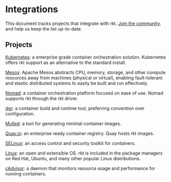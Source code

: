 # Integrations
This document tracks projects that integrate with rkt. [Join the community](https://github.com/rkt/rkt/), and help us keep the list up-to-date.

## Projects 
[Kubernetes](https://kubernetes.io/docs/getting-started-guides/rkt/): a enterprise grade container orchestration solution. Kubernetes offers rkt support as an alternative to the standard install.

[Mesos](http://mesos.apache.org/blog/mesos-1-0-0-released/): Apache Mesos abstracts CPU, memory, storage, and other compute resources away from machines (physical or virtual), enabling fault-tolerant and elastic distributed systems to easily be built and run effectively.

[Nomad](https://www.nomadproject.io/docs/drivers/rkt.html): a container orchestration platform focused on ease of use. Nomad supports rkt through the rkt driver.

[dgr](https://github.com/blablacar/dgr): a container build and runtime tool, preferring convention over configuration.

[Mulled](https://github.com/BioContainers/mulled): a tool for generating minimal container images.

[Quay.io](https://quay.io/): an enterprise ready container registry. Quay hosts rkt images.

[SELinux](https://coreos.com/rkt/docs/latest/selinux.html): an access control and security toolkit for containers.

[Linux](https://coreos.com/rkt/docs/latest/distributions.html): an open and extensible OS. rkt is included in the package managers on Red Hat, Ubuntu, and many other popular Linux distributions.

[cAdvisor](https://github.com/google/cadvisor): a daemon that monitors resource usage and performance for running containers.
